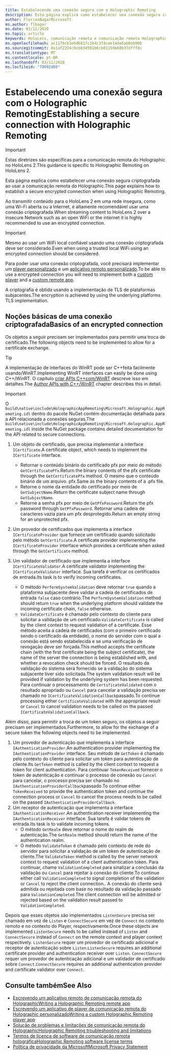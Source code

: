 ```yaml
---
title: Estabelecendo uma conexão segura com o Holographic Remoting
description: Esta página explica como estabelecer uma conexão segura criptografada ao usar a comunicação remota do Holographic.
author: FlorianBagarMicrosoft
ms.author: flbagar
ms.date: 03/11/2020
ms.topic: article
keywords: HoloLens, comunicação remota e comunicação remota Holographic
ms.openlocfilehash: ac1170cb3e6d681fc164c3f4cee14da6ab6eb90b
ms.sourcegitcommit: 0a1af2224c9cbb34591b6cb01159b60b37dfff0c
ms.translationtype: MT
ms.contentlocale: pt-BR
ms.lasthandoff: 03/11/2020
ms.locfileid: "79092480"
---
```

# <a name="establishing-a-secure-connection-with-holographic-remoting"></a><span data-ttu-id="6ea87-104">Estabelecendo uma conexão segura com o Holographic Remoting</span><span class="sxs-lookup"><span data-stu-id="6ea87-104">Establishing a secure connection with Holographic Remoting</span></span>

>[!IMPORTANT]
><span data-ttu-id="6ea87-105">Estas diretrizes são específicas para a comunicação remota do Holographic no HoloLens 2.</span><span class="sxs-lookup"><span data-stu-id="6ea87-105">This guidance is specific to Holographic Remoting on HoloLens 2.</span></span>

<span data-ttu-id="6ea87-106">Esta página explica como estabelecer uma conexão segura criptografada ao usar a comunicação remota do Holographic.</span><span class="sxs-lookup"><span data-stu-id="6ea87-106">This page explains how to establish a secure encrypted connection when using Holographic Remoting.</span></span>

<span data-ttu-id="6ea87-107">Ao transmitir conteúdo para o HoloLens 2 em uma rede insegura, como uma Wi-Fi aberta ou a Internet, é altamente recomendável usar uma conexão criptografada.</span><span class="sxs-lookup"><span data-stu-id="6ea87-107">When streaming content to HoloLens 2 over a insecure Network such as an open WiFi or the internet it is highly recommended to use an encrypted connection.</span></span>

>[!IMPORTANT]
><span data-ttu-id="6ea87-108">Mesmo ao usar um WiFi local confiável usando uma conexão criptografada deve ser considerado.</span><span class="sxs-lookup"><span data-stu-id="6ea87-108">Even when using a trusted local WiFi using an encrypted connection should be considered.</span></span>

<span data-ttu-id="6ea87-109">Para poder usar uma conexão criptografada, você precisará implementar um [player personalizado](holographic-remoting-create-player.md) e um [aplicativo remoto personalizado](holographic-remoting-create-host.md).</span><span class="sxs-lookup"><span data-stu-id="6ea87-109">To be able to use a encrypted connection you will need to implement both a [custom player](holographic-remoting-create-player.md) and a [custom remote app](holographic-remoting-create-host.md).</span></span>

<span data-ttu-id="6ea87-110">A criptografia é obtida usando a implementação de TLS de plataformas subjacentes.</span><span class="sxs-lookup"><span data-stu-id="6ea87-110">The encryption is achieved by using the underlying platforms TLS implementation.</span></span>

## <a name="basics-of-an-encrypted-connection"></a><span data-ttu-id="6ea87-111">Noções básicas de uma conexão criptografada</span><span class="sxs-lookup"><span data-stu-id="6ea87-111">Basics of an encrypted connection</span></span>

<span data-ttu-id="6ea87-112">Os objetos a seguir precisam ser implementados para permitir uma troca de certificado.</span><span class="sxs-lookup"><span data-stu-id="6ea87-112">The following objects need to be implemented to allow for a certificate exchange.</span></span>

>[!TIP]
><span data-ttu-id="6ea87-113">A implementação de interfaces do WinRT pode ser C++feita facilmente usando/WinRT.</span><span class="sxs-lookup"><span data-stu-id="6ea87-113">Implementing WinRT interfaces can easily be done using C++/WinRT.</span></span> <span data-ttu-id="6ea87-114">O capítulo [criar APIs C++com/WinRT](https://docs.microsoft.com//windows/uwp/cpp-and-winrt-apis/author-apis) descreve isso em detalhes.</span><span class="sxs-lookup"><span data-stu-id="6ea87-114">The [Author APIs with C++/WinRT](https://docs.microsoft.com//windows/uwp/cpp-and-winrt-apis/author-apis) chapter describes this in detail.</span></span>

>[!IMPORTANT]
><span data-ttu-id="6ea87-115">O ```build\native\include\HolographicAppRemoting\Microsoft.Holographic.AppRemoting.idl``` dentro do pacote NuGet contém documentação detalhada para a API relacionada a conexões seguras.</span><span class="sxs-lookup"><span data-stu-id="6ea87-115">The ```build\native\include\HolographicAppRemoting\Microsoft.Holographic.AppRemoting.idl``` inside the NuGet package contains detailed documentation for the API related to secure connections.</span></span>

1) <span data-ttu-id="6ea87-116">Um objeto de certificado, que precisa implementar a interface ```ICertificate```.</span><span class="sxs-lookup"><span data-stu-id="6ea87-116">A certificate object, which needs to implement the ```ICertificate``` interface.</span></span>

    * <span data-ttu-id="6ea87-117">Retornar o conteúdo binário do certificado pfx por meio do método ```GetCertificatePfx```.</span><span class="sxs-lookup"><span data-stu-id="6ea87-117">Return the binary contents of the pfx certificate through the ```GetCertificatePfx``` method.</span></span> <span data-ttu-id="6ea87-118">O mesmo que o conteúdo binário de um arquivo. pfx.</span><span class="sxs-lookup"><span data-stu-id="6ea87-118">Same as the binary contents of a .pfx file.</span></span>
    * <span data-ttu-id="6ea87-119">Retorne o nome da entidade do certificado por meio de ```GetSubjectName```.</span><span class="sxs-lookup"><span data-stu-id="6ea87-119">Return the certificate subject name through ```GetSubjectName```.</span></span>
    * <span data-ttu-id="6ea87-120">Retorne a senha pfx por meio de ```GetPfxPassword```.</span><span class="sxs-lookup"><span data-stu-id="6ea87-120">Return the pfx password through ```GetPfxPassword```.</span></span> <span data-ttu-id="6ea87-121">Retornar uma cadeia de caracteres vazia para um pfx desprotegido.</span><span class="sxs-lookup"><span data-stu-id="6ea87-121">Return an empty string for an unprotected pfx.</span></span>

2) <span data-ttu-id="6ea87-122">Um provedor de certificados que implementa a interface ```ICertificateProvider``` que fornece um certificado quando solicitado pelo método ```GetCertificate```.</span><span class="sxs-lookup"><span data-stu-id="6ea87-122">A certificate provider implementing the ```ICertificateProvider``` interface which provides a certificate when asked through the ```GetCertificate``` method.</span></span>

3) <span data-ttu-id="6ea87-123">Um validador de certificado que implementa a interface ```ICertificateValidator```.</span><span class="sxs-lookup"><span data-stu-id="6ea87-123">A certificate validator implementing the ```ICertificateValidator``` interface.</span></span> <span data-ttu-id="6ea87-124">Sua tarefa é verificar os certificados de entrada.</span><span class="sxs-lookup"><span data-stu-id="6ea87-124">Its task is to verify incoming certificates.</span></span>
    * <span data-ttu-id="6ea87-125">O método ```PerformSystemValidation``` deve retornar ```true``` quando a plataforma subjacente deve validar a cadeia de certificados de entrada ```false``` caso contrário.</span><span class="sxs-lookup"><span data-stu-id="6ea87-125">The ```PerformSystemValidation``` method should return ```true``` when the underlying platform should validate the incoming certificate chain, ```false``` otherwise.</span></span>
    * <span data-ttu-id="6ea87-126">```ValidateCertificate``` é chamado pelo contexto do cliente para solicitar a validação de um certificado.</span><span class="sxs-lookup"><span data-stu-id="6ea87-126">```ValidateCertificate``` is called by the client context to request validation of a certificate.</span></span> <span data-ttu-id="6ea87-127">Esse método aceita a cadeia de certificados (com o primeiro certificado sendo o certificado da entidade), o nome do servidor com o qual a conexão está sendo estabelecida e se uma verificação de revogação deve ser forçada.</span><span class="sxs-lookup"><span data-stu-id="6ea87-127">This method accepts the certificate chain (with the first certificate being the subject certificate), the name of the server the connection is being established with, and whether a revocation check should be forced.</span></span> <span data-ttu-id="6ea87-128">O resultado da validação do sistema será fornecido se a validação do sistema subjacente tiver sido solicitada.</span><span class="sxs-lookup"><span data-stu-id="6ea87-128">The system validation result will be provided if validation by the underlying system has been requested.</span></span> <span data-ttu-id="6ea87-129">Para continuar o processamento de ```CertificateValidated``` com o resultado apropriado ou ```Cancel``` para cancelar a validação precisa ser chamado no ```ICertificateValidationCallback```passado.</span><span class="sxs-lookup"><span data-stu-id="6ea87-129">To continue processing either ```CertificateValidated``` with the appropriate result or ```Cancel``` to cancel validation needs to be called on the passed ```ICertificateValidationCallback```.</span></span>

<span data-ttu-id="6ea87-130">Além disso, para permitir a troca de um token seguro, os objetos a seguir precisam ser implementados.</span><span class="sxs-lookup"><span data-stu-id="6ea87-130">Furthermore, to allow for the exchange of a secure token the following objects need to be implemented.</span></span>

1) <span data-ttu-id="6ea87-131">Um provedor de autenticação que implementa a interface ```IAuthenticationProvider```.</span><span class="sxs-lookup"><span data-stu-id="6ea87-131">An authentication provider implementing the ```IAuthenticationProvider``` interface.</span></span> <span data-ttu-id="6ea87-132">Seu método de ```GetToken``` é chamado pelo contexto do cliente para solicitar um token para autenticação de cliente.</span><span class="sxs-lookup"><span data-stu-id="6ea87-132">Its ```GetToken``` method is called by the client context to request a token for client authentication.</span></span> <span data-ttu-id="6ea87-133">Para continuar ```TokenReceived``` fornecer o token de autenticação e continuar o processo de conexão ou ```Cancel``` para cancelar, o processo precisa ser chamado no ```IAuthenticationProviderCallback```passado.</span><span class="sxs-lookup"><span data-stu-id="6ea87-133">To continue either ```TokenReceived``` to provide the authentication token and continue the connection process or ```Cancel``` to cancel the process needs to be called on the passed ```IAuthenticationProviderCallback```.</span></span>
2) <span data-ttu-id="6ea87-134">Um receptor de autenticação que implementa a interface ```IAuthenticationReceiver```.</span><span class="sxs-lookup"><span data-stu-id="6ea87-134">An authentication receiver implementing the ```IAuthenticationReceiver``` interface.</span></span> <span data-ttu-id="6ea87-135">Sua tarefa é validar tokens de entrada.</span><span class="sxs-lookup"><span data-stu-id="6ea87-135">Its task is to validate incoming tokens.</span></span>
    * <span data-ttu-id="6ea87-136">O método ```GetRealm``` deve retornar o nome do realm de autenticação.</span><span class="sxs-lookup"><span data-stu-id="6ea87-136">The ```GetRealm``` method should return the name of the authentication realm.</span></span>
    * <span data-ttu-id="6ea87-137">O método ```ValidateToken``` é chamado pelo contexto de rede do servidor para solicitar a validação de um token de autenticação de cliente.</span><span class="sxs-lookup"><span data-stu-id="6ea87-137">The ```ValidateToken``` method is called by the server network context to request validation of a client authentication token.</span></span> <span data-ttu-id="6ea87-138">Para continuar, chame ```ValidationCompleted``` para sinalizar a conclusão da validação ou ```Cancel``` para rejeitar a conexão do cliente.</span><span class="sxs-lookup"><span data-stu-id="6ea87-138">To continue either call ```ValidationCompleted``` to signal completion of the validation or ```Cancel``` to reject the client connection..</span></span> <span data-ttu-id="6ea87-139">A conexão do cliente será admitida ou rejeitada com base no resultado da validação passado para ```ValidationCompleted```.</span><span class="sxs-lookup"><span data-stu-id="6ea87-139">The client connection will be admitted or rejected based on the validation result passed to ```ValidationCompleted```.</span></span> 

<span data-ttu-id="6ea87-140">Depois que esses objetos são implementados ```ListenSecure``` precisa ser chamado em vez de ```Listen``` e ```ConnectSecure``` em vez de ```Connect``` no contexto remoto e no contexto do Player, respectivamente.</span><span class="sxs-lookup"><span data-stu-id="6ea87-140">Once these objects are implemented ```ListenSecure``` needs to be called instead of ```Listen``` and ```ConnectSecure``` instead of ```Connect``` on the remote context and player context respectively.</span></span> <span data-ttu-id="6ea87-141">```ListenSecure``` requer um provedor de certificado adicional e receptor de autenticação sobre ```Listen```.</span><span class="sxs-lookup"><span data-stu-id="6ea87-141">```ListenSecure``` requires an additional certificate provider and authentication receiver over ```Listen```.</span></span> <span data-ttu-id="6ea87-142">```ConnectSecure``` requer um provedor de autenticação adicional e um validador de certificado sobre ```Connect```.</span><span class="sxs-lookup"><span data-stu-id="6ea87-142">```ConnectSecure``` requires an additional authentication provider and certificate validator over ```Connect```.</span></span>

## <a name="see-also"></a><span data-ttu-id="6ea87-143">Consulte também</span><span class="sxs-lookup"><span data-stu-id="6ea87-143">See Also</span></span>
* [<span data-ttu-id="6ea87-144">Escrevendo um aplicativo remoto de comunicação remota do Holographic</span><span class="sxs-lookup"><span data-stu-id="6ea87-144">Writing a Holographic Remoting remote app</span></span>](holographic-remoting-create-host.md)
* [<span data-ttu-id="6ea87-145">Escrevendo um aplicativo de player de comunicação remota do Holographic personalizado</span><span class="sxs-lookup"><span data-stu-id="6ea87-145">Writing a custom Holographic Remoting player app</span></span>](holographic-remoting-create-player.md)
* [<span data-ttu-id="6ea87-146">Solução de problemas e limitações de comunicação remota do Holographic</span><span class="sxs-lookup"><span data-stu-id="6ea87-146">Holographic Remoting troubleshooting and limitations</span></span>](holographic-remoting-troubleshooting.md)
* [<span data-ttu-id="6ea87-147">Termos de licença de software de comunicação remota holográfica</span><span class="sxs-lookup"><span data-stu-id="6ea87-147">Holographic Remoting software license terms</span></span>](https://docs.microsoft.com//legal/mixed-reality/microsoft-holographic-remoting-software-license-terms)
* [<span data-ttu-id="6ea87-148">Política de privacidade da Microsoft</span><span class="sxs-lookup"><span data-stu-id="6ea87-148">Microsoft Privacy Statement</span></span>](https://go.microsoft.com/fwlink/?LinkId=521839)
